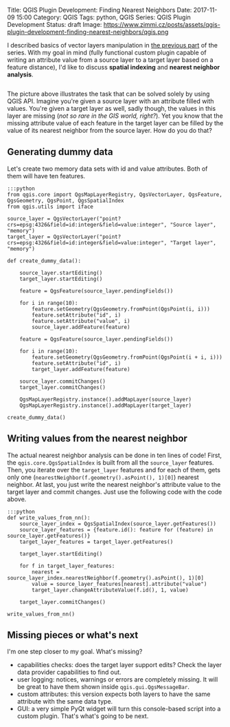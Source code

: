 Title: QGIS Plugin Development: Finding Nearest Neighbors
Date: 2017-11-09 15:00
Category: QGIS
Tags: python, QGIS
Series: QGIS Plugin Development
Status: draft
Image: https://www.zimmi.cz/posts/assets/qgis-plugin-development-finding-nearest-neighbors/qgis.png

I described basics of vector layers manipulation in [the previous part]({filename}../2017/qgis-plugin-development-using-python-console.md) of the series. With my goal in mind (fully functional custom plugin capable of writing an attribute value from a source layer to a target layer based on a feature distance), I'd like to discuss **spatial indexing** and **nearest neighbor analysis**.

<div class="text-center"><img data-echo="/posts/assets/qgis-plugin-development-finding-nearest-neighbors/qgis.png"/></div>

The picture above illustrates the task that can be solved solely by using QGIS API. Imagine you're given a source layer with an attribute filled with values. You're given a target layer as well, sadly though, the values in this layer are missing (*not so rare in the GIS world, right?*). Yet you know that the missing attribute value of each feature in the target layer can be filled by the value of its nearest neighbor from the source layer. How do you do that?

## Generating dummy data

Let's create two memory data sets with id and value attributes. Both of them will have ten features.

    :::python
    from qgis.core import QgsMapLayerRegistry, QgsVectorLayer, QgsFeature, QgsGeometry, QgsPoint, QgsSpatialIndex
    from qgis.utils import iface

    source_layer = QgsVectorLayer("point?crs=epsg:4326&field=id:integer&field=value:integer", "Source layer", "memory")
    target_layer = QgsVectorLayer("point?crs=epsg:4326&field=id:integer&field=value:integer", "Target layer", "memory")

    def create_dummy_data():

        source_layer.startEditing()
        target_layer.startEditing()

        feature = QgsFeature(source_layer.pendingFields())

        for i in range(10):
            feature.setGeometry(QgsGeometry.fromPoint(QgsPoint(i, i)))
            feature.setAttribute("id", i)
            feature.setAttribute("value", i)
            source_layer.addFeature(feature)

        feature = QgsFeature(source_layer.pendingFields())

        for i in range(10):
            feature.setGeometry(QgsGeometry.fromPoint(QgsPoint(i + i, i)))
            feature.setAttribute("id", i)
            target_layer.addFeature(feature)

        source_layer.commitChanges()
        target_layer.commitChanges()

        QgsMapLayerRegistry.instance().addMapLayer(source_layer)
        QgsMapLayerRegistry.instance().addMapLayer(target_layer)

    create_dummy_data()


## Writing values from the nearest neighbor

The actual nearest neighbor analysis can be done in ten lines of code! First, the `qgis.core.QgsSpatialIndex` is built from all the `source_layer` features. Then, you iterate over the `target_layer` features and for each of them, gets only one (`nearestNeighbor(f.geometry().asPoint(), 1)[0]`) nearest neighbor. At last, you just write the nearest neighbor's attribute value to the target layer and commit changes. Just use the following code with the code above.

    :::python
    def write_values_from_nn():
        source_layer_index = QgsSpatialIndex(source_layer.getFeatures())
        source_layer_features = {feature.id(): feature for (feature) in source_layer.getFeatures()}
        target_layer_features = target_layer.getFeatures()

        target_layer.startEditing()

        for f in target_layer_features:
            nearest = source_layer_index.nearestNeighbor(f.geometry().asPoint(), 1)[0]
            value = source_layer_features[nearest].attribute("value")
            target_layer.changeAttributeValue(f.id(), 1, value)

        target_layer.commitChanges()

    write_values_from_nn()

## Missing pieces or what's next

I'm one step closer to my goal. What's missing?

* capabilities checks: does the target layer support edits? Check the layer data provider capabilities to find out.
* user logging: notices, warnings or errors are completely missing. It will be great to have them shown inside `qgis.gui.QgsMessageBar`.
* custom attributes: this version expects both layers to have the same attribute with the same data type.
* GUI: a very simple PyQt widget will turn this console-based script into a custom plugin. That's what's going to be next.
